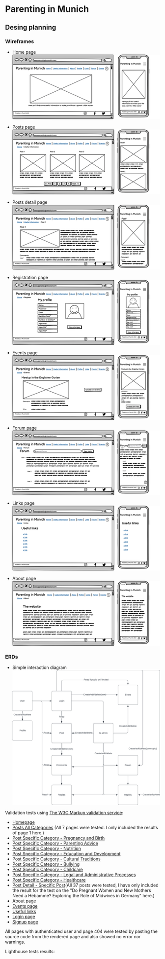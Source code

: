 # Parenting in Munich

## Desing planning

### Wireframes

* Home page
![Home page wireframe](documentation/home_page.png)

* Posts page
![Posts page wireframe](documentation/posts_page.png)

* Posts detail page
![Posts detail page wireframe](documentation/post_detail_page.png)

* Registration page
![Registration page wireframe](documentation/registration_page.png)

* Events page
![Events page wireframe](documentation/events.png)

* Forum page
![Forum page wireframe](documentation/forum.png)

* Links page
![Links page wireframe](documentation/links_page.png)

* About page
![About page wireframe](documentation/about_page.png)

### ERDs

* Simple interaction diagram
![Simple interaction diagram](documentation/simple_interaction_diagram.png)





Validation tests using [The W3C Markup validation service](https://validator.w3.org/#validate_by_uri):
- [Homepage](https://validator.w3.org/nu/?showsource=yes&doc=https%3A%2F%2Fparenting-in-munich-site-527d6bb8b97c.herokuapp.com%2F#l265c52)
- [Posts All Categories](https://validator.w3.org/nu/?showsource=yes&doc=https%3A%2F%2Fparenting-in-munich-site-527d6bb8b97c.herokuapp.com%2Fposts%2F#l301c52)
(All 7 pages were tested. I only included the results of page 1 here.)
- [Post Specific Category - Pregnancy and Birth](https://validator.w3.org/nu/?showsource=yes&doc=https%3A%2F%2Fparenting-in-munich-site-527d6bb8b97c.herokuapp.com%2Fposts%2Fcategory%2Fpregnancy-and-birth%2F#l301c52)
- [Post Specific Category - Parenting Advice](https://validator.w3.org/nu/?showsource=yes&doc=https%3A%2F%2Fparenting-in-munich-site-527d6bb8b97c.herokuapp.com%2Fposts%2Fcategory%2Fparenting-advice%2F#l301c52)
- [Post Specific Category - Nutrition](https://validator.w3.org/nu/?showsource=yes&doc=https%3A%2F%2Fparenting-in-munich-site-527d6bb8b97c.herokuapp.com%2Fposts%2Fcategory%2Fnutrition%2F#l301c52)
- [Post Specific Category - Education and Development](https://validator.w3.org/nu/?showsource=yes&doc=https%3A%2F%2Fparenting-in-munich-site-527d6bb8b97c.herokuapp.com%2Fposts%2Fcategory%2Feducation-and-development%2F#l301c52)
- [Post Specific Category - Cultural Traditions](https://validator.w3.org/nu/?showsource=yes&doc=https%3A%2F%2Fparenting-in-munich-site-527d6bb8b97c.herokuapp.com%2Fposts%2Fcategory%2Fcultural-traditions%2F#l301c52)
- [Post Specific Category - Bullying](https://validator.w3.org/nu/?showsource=yes&doc=https%3A%2F%2Fparenting-in-munich-site-527d6bb8b97c.herokuapp.com%2Fposts%2Fcategory%2Fbullying%2F#l301c52)
- [Post Specific Category - Childcare](https://validator.w3.org/nu/?showsource=yes&doc=https%3A%2F%2Fparenting-in-munich-site-527d6bb8b97c.herokuapp.com%2Fposts%2Fcategory%2Fchildcare%2F#l301c52)
- [Post Specific Category - Legal and Administrative Processes](https://validator.w3.org/nu/?showsource=yes&doc=https%3A%2F%2Fparenting-in-munich-site-527d6bb8b97c.herokuapp.com%2Fposts%2Fcategory%2Flegal-and-administrative-processes%2F#l301c52)
- [Post Specific Category - Healthcare](https://validator.w3.org/nu/?showsource=yes&doc=https%3A%2F%2Fparenting-in-munich-site-527d6bb8b97c.herokuapp.com%2Fposts%2Fcategory%2Fhealthcare%2F#l301c52)
- [Post Detail - Specific Post](https://validator.w3.org/nu/?showsource=yes&doc=https%3A%2F%2Fparenting-in-munich-site-527d6bb8b97c.herokuapp.com%2Fposts%2Fdo-pregnant-women-and-new-mothers-need-a-hebamme-exploring-the-role-of-midwives-in-germany%2F#l301c52)(All 37 posts were tested, I have only included the result for the test on the "Do Pregnant Women and New Mothers Need a Hebamme? Exploring the Role of Midwives in Germany" here.)
- [About page](https://validator.w3.org/nu/?showsource=yes&doc=https%3A%2F%2Fparenting-in-munich-site-527d6bb8b97c.herokuapp.com%2Fabout%2F#l295c177)
- [Events page](https://validator.w3.org/nu/?showsource=yes&doc=https%3A%2F%2Fparenting-in-munich-site-527d6bb8b97c.herokuapp.com%2Fevents%2Frestricted-area%2F%3Fnext%3D%2Fevents%2F#l295c177)
- [Useful links](https://validator.w3.org/nu/?showsource=yes&doc=https%3A%2F%2Fparenting-in-munich-site-527d6bb8b97c.herokuapp.com%2Fuseful_links%2F)
- [Login page](https://validator.w3.org/nu/?showsource=yes&doc=https%3A%2F%2Fparenting-in-munich-site-527d6bb8b97c.herokuapp.com%2Faccounts%2Flogin%2F)
- [Signup page](https://validator.w3.org/nu/?showsource=yes&doc=https%3A%2F%2Fparenting-in-munich-site-527d6bb8b97c.herokuapp.com%2Faccounts%2Fsignup%2F)

All pages with authenticated user and page 404 were tested by pasting the source code from the rendered page and also showed no error nor warnings.

Lighthouse tests results:








